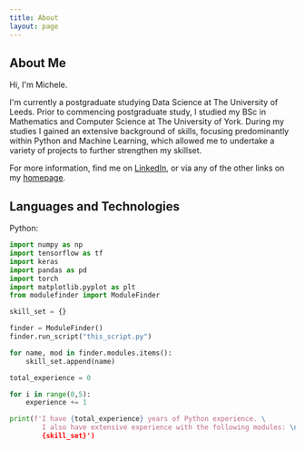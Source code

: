 ```yaml
---
title: About
layout: page
---
```

## About Me

Hi, I'm Michele. 

I'm currently a postgraduate studying Data Science at The University of Leeds. Prior to commencing postgraduate study, I studied my BSc in Mathematics and Computer Science at The University of York. During my studies I gained an extensive background of skills, focusing predominantly within Python and Machine Learning, which allowed me to undertake a variety of projects to further strengthen my skillset.

For more information, find me on [LinkedIn](https://www.linkedin.com/in/pascalemp/), or via any of the other links on my [homepage](https://pascalemp.github.io/).   

## Languages and Technologies

Python:
```python
import numpy as np
import tensorflow as tf
import keras
import pandas as pd
import torch
import matplotlib.pyplot as plt
from modulefinder import ModuleFinder

skill_set = {}

finder = ModuleFinder()
finder.run_script("this_script.py")

for name, mod in finder.modules.items():
    skill_set.append(name)

total_experience = 0

for i in range(0,5):
    experience += 1

print(f'I have {total_experience} years of Python experience. \
        I also have extensive experience with the following modules: \n
        {skill_set}')

```